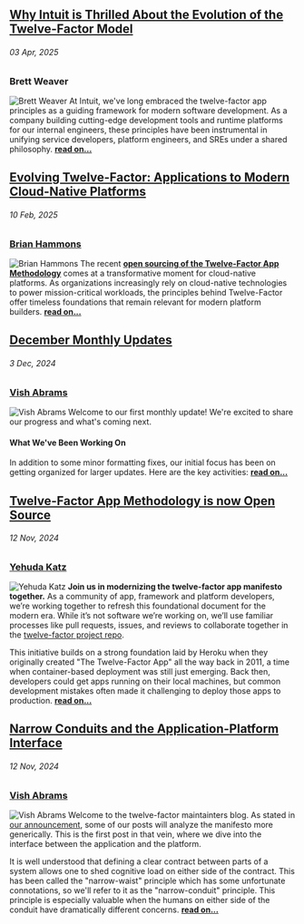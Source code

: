 ## [Why Intuit is Thrilled About the Evolution of the Twelve-Factor Model](/blog/intuit-thrilled)
###### 03 Apr, 2025
### Brett Weaver
![Brett Weaver](/images/bios/brett.jpg) At Intuit, we've long embraced the
twelve-factor app principles as a guiding framework for modern software
development. As a company building cutting-edge development tools and runtime
platforms for our internal engineers, these principles have been instrumental
in unifying service developers, platform engineers, and SREs under a shared
philosophy. **[read on...](/blog/intuit-thrilled)**

## [Evolving Twelve-Factor: Applications to Modern Cloud-Native Platforms](/blog/evolving-twelve-factor)
###### 10 Feb, 2025
### [Brian Hammons](https://github.com/bhammons)
![Brian Hammons](/images/bios/brian.jpg) The recent [**open sourcing of the Twelve-Factor App Methodology**](https://blog.heroku.com/heroku-open-sources-twelve-factor-app-definition) comes at a transformative moment for cloud-native platforms. As organizations increasingly rely on cloud-native technologies to power mission-critical workloads, the principles behind Twelve-Factor offer timeless foundations that remain relevant for modern platform builders. **[read on...](/blog/evolving-twelve-factor)**

## [December Monthly Updates](/blog/december-monthly-updates)
###### 3 Dec, 2024
### [Vish Abrams](https://github.com/vishvananda)
![Vish Abrams](/images/bios/vish.jpg) Welcome to our first monthly update\!
We're excited to share our progress and what's coming next.

#### What We've Been Working On

In addition to some minor formatting fixes, our initial focus has been on
getting organized for larger updates. Here are the key activities: **[read on...](/blog/december-monthly-updates)**

## [Twelve-Factor App Methodology is now Open Source](/blog/open-source-announcement)
###### 12 Nov, 2024
### [Yehuda Katz](https://github.com/wycats)
![Yehuda Katz](/images/bios/yehuda.jpg) **Join us in modernizing the twelve-factor app manifesto together.** As a community of app, framework and platform developers, we’re working together to refresh this foundational document for the modern era. While it’s not software we’re working on, we’ll use familiar processes like pull requests, issues, and reviews to collaborate together in the [twelve-factor project repo](https://github.com/twelve-factor/twelve-factor).

This initiative builds on a strong foundation laid by Heroku when they originally created "The Twelve-Factor App" all the way back in 2011, a time when container-based deployment was still just emerging. Back then, developers could get apps running on their local machines, but common development mistakes often made it challenging to deploy those apps to production.  **[read on...](/blog/open-source-announcement)**

## [Narrow Conduits and the Application-Platform Interface](/blog/narrow-conduits)
###### 12 Nov, 2024
### [Vish Abrams](https://github.com/vishvananda)
![Vish Abrams](/images/bios/vish.jpg) Welcome to the twelve-factor maintainters blog. As stated in [our announcement](/blog/open-source-announcement), some of our posts will analyze the manifesto more generically. This is the first post in that vein,  where we dive into the interface between the application and the platform.

It is well understood that defining a clear contract between parts of a system allows one to shed cognitive load on either side of the contract. This has been called the "narrow-waist" principle which has some unfortunate connotations, so we'll refer to it as the "narrow-conduit" principle. This principle is especially valuable when the humans on either side of the conduit have dramatically different concerns.  **[read on...](/blog/narrow-conduits)**
